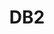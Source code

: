 ---
slug: DB2
title: "DB2"
description: "Secure Battery-Powered Video Doorbell Kit"
image: "/images/smartentry/DB2.png"
images:
  - url: "/images/smartentry/DB2.png"
    caption: "Front view"

features:
  - "2K resolution (2000 x 1504) with wide 176° diagonal viewing angle for crystal-clear video."
  - "1/2.7” progressive scan CMOS sensor with low-light sensitivity and IR-cut filter for day/night clarity."
  - "Built-in PIR sensor with 100° angle and up to 5 meters detection range for accurate motion alerts."
  - "Advanced video compression with H.265/H.264 for efficient streaming and storage."
  - "Two-way audio with high-sensitivity mic and powerful speaker for remote video intercom."
  - "Anti-tamper alarm system with sound, light, and smartphone alert notifications."
  - "Built-in 5200 mAh rechargeable lithium battery with low energy usage (max 2W)."
  - "Weatherproof IP65 rating for outdoor use in temperatures from -20°C to 50°C."
  - "Wi-Fi connectivity (2.4GHz, IEEE802.11b/g/n) with secure WPA/WPA2 encryption."
  - "Up to 256GB microSD card support for local storage with optional cloud storage via EZVIZ Cloud."

specification:
  model: "CS-DB2-A0-2C3WPB"
  image_sensor: "1/2.7 progressive scan CMOS (supports low light sensitivity)"
  lens: "2.0mm @ F2.0, Viewing Angle: 176° (diagonal)"
  maximum_accuracy: "2000 x 1504"
  framerate: "Max: 15 fps; self-adjusting during network transmission"
  Ingress_Protection_Degree: "IP65"
  size: "150 × 58 × 32 mm (5.91 × 2.28 × 1.24 in)"
  battery: "5200mAh rechargeable lithium battery"
price: "Contact Sales"

---